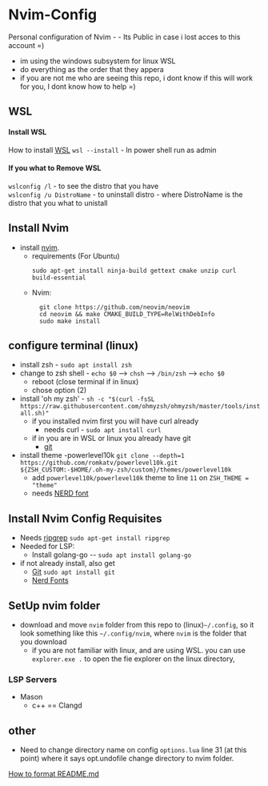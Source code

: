 # Nvim-Config
Personal configuration of Nvim - - Its Public in case i lost acces to this account  =)

+ im  using the windows subsystem for linux WSL
+ do everything as the order that they appera
+ if you are not me who are seeing this repo, i dont know if this will work for you, I dont know how to help =)

## WSL
#### Install WSL
How to install [WSL](https://learn.microsoft.com/en-us/windows/wsl/install-manual)
`wsl --install` - In power shell run as admin <br>
#### If you what to Remove WSL
`wslconfig /l` - to see the distro that you have <br>
`wslconfig /u DistroName`  - to uninstall distro - where DistroName is the distro that you what to unistall <br>

## Install Nvim
+ install [nvim](https://github.com/neovim/neovim/blob/master/INSTALL.md#install-from-source).
  - requirements (For Ubuntu)
    ```
    sudo apt-get install ninja-build gettext cmake unzip curl build-essential
    ```
  - Nvim:
    ```
      git clone https://github.com/neovim/neovim
      cd neovim && make CMAKE_BUILD_TYPE=RelWithDebInfo
      sudo make install
    ```

## configure terminal (linux)
+ install zsh - `sudo apt install zsh` <br>
+ change to zsh shell - `echo $0` --> `chsh` --> `/bin/zsh` --> `echo $0` <br>
  - reboot (close terminal if in linux)
  - chose option (2)
+ install 'oh my zsh' - `sh -c "$(curl -fsSL https://raw.githubusercontent.com/ohmyzsh/ohmyzsh/master/tools/install.sh)"`
  - if you installed nvim first you will have curl already
    - needs curl - `sudo apt install curl`
  - if in you are in WSL or linux you already have git
    - [git](https://git-scm.com/download/win)
+ install theme -powerlevel10k `git clone --depth=1 https://github.com/romkatv/powerlevel10k.git ${ZSH_CUSTOM:-$HOME/.oh-my-zsh/custom}/themes/powerlevel10k`
  - add `powerlevel10k/powerlevel10k` theme to line `11` on `ZSH_THEME = "theme" `
  - needs [NERD font]((https://www.nerdfonts.com/font-downloads))

## Install Nvim Config Requisites
+ Needs [ripgrep](https://github.com/BurntSushi/ripgrep?tab=readme-ov-file#installation) `sudo apt-get install ripgrep` <br>
+ Needed for LSP:
   - Install golang-go -- `sudo apt install golang-go`
+ if not already install, also get
  - [Git](https://git-scm.com/download/win) `sudo apt install git`
  - [Nerd Fonts](https://www.nerdfonts.com/font-downloads)

## SetUp nvim folder
+ download and move `nvim` folder from this repo to (linux)`~/.config`, so it look something like this `~/.config/nvim`, where `nvim` is the folder that you download
  - if you are not familiar with linux, and are using WSL. you can use `explorer.exe .` to open the fie explorer on the linux directory, 

### LSP Servers
+ Mason
  - c++  == Clangd

## other
* Need to change directory name on config `options.lua` line 31 (at this point)  where it says opt.undofile change directory to nvim folder.

[How to format README.md](https://docs.github.com/en/get-started/writing-on-github/getting-started-with-writing-and-formatting-on-github/basic-writing-and-formatting-syntax)
